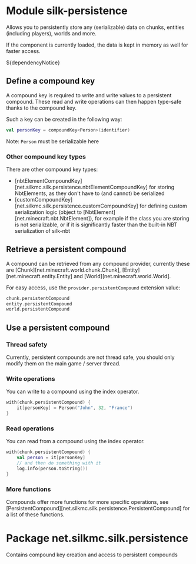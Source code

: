 # Module silk-persistence

Allows you to persistently store any (serializable) data on chunks, entities (including players), worlds and more.

If the component is currently loaded, the data is kept in memory as well for faster access.

${dependencyNotice}

## Define a compound key

A compound key is required to write and write values to a persistent compound. These read and write operations can then
happen type-safe thanks to the compound key.

Such a key can be created in the following way:

```kt
val personKey = compoundKey<Person>(identifier)
```

Note: `Person` must be serializable here

### Other compound key types

There are other compound key types:

- [nbtElementCompoundKey][net.silkmc.silk.persistence.nbtElementCompoundKey] for storing NbtElements, as they don't have
  to (and cannot) be serialized
- [customCompoundKey][net.silkmc.silk.persistence.customCompoundKey] for defining custom serialization logic (object
  to [NbtElement][net.minecraft.nbt.NbtElement]), for example if the class you are storing is not serializable, or if it
  is significantly faster than the built-in NBT serialization of silk-nbt

## Retrieve a persistent compound

A compound can be retrieved from any compound provider, currently these are [Chunk][net.minecraft.world.chunk.Chunk],
[Entity][net.minecraft.entity.Entity] and [World][net.minecraft.world.World].

For easy access, use the `provider.persistentCompound` extension value:

```kt
chunk.persistentCompound
entity.persistentCompound
world.persistentCompound
```

## Use a persistent compound

### Thread safety

Currently, persistent compounds are not thread safe, you should only modify them on the main game / server thread.

### Write operations

You can write to a compound using the index operator.

```kt
with(chunk.persistentCompound) {
    it[personKey] = Person("John", 32, "France")
}
```

### Read operations

You can read from a compound using the index operator.

```kt
with(chunk.persistentCompound) {
    val person = it[personKey]
    // and then do something with it
    log.info(person.toString())
}
```

### More functions

Compounds offer more functions for more specific operations,
see [PersistentCompound][net.silkmc.silk.persistence.PersistentCompound] for a list of these functions.

# Package net.silkmc.silk.persistence

Contains compound key creation and access to persistent compounds
